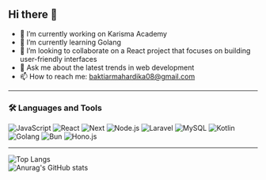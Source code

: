 ## Hi there 👋

<!--
**Theoregons/Theoregons** is a ✨ _special_ ✨ repository because its `README.md` (this file) appears on your GitHub profile.

Here are some ideas to get you started:
- 😄 Pronouns: ...
- ⚡ Fun fact: ...
- 🤔 I’m looking for help with ...

--> 
- 🔭 I’m currently working on Karisma Academy
- 🌱 I’m currently learning Golang
- 👯 I’m looking to collaborate on a React project that focuses on building user-friendly interfaces
- 💬 Ask me about the latest trends in web development
- 📫 How to reach me: baktiarmahardika08@gmail.com

---

### 🛠️ Languages and Tools
![JavaScript](https://img.shields.io/badge/-JavaScript-F7DF1E?style=flat&logo=javascript&logoColor=black)
![React](https://img.shields.io/badge/-React-61DAFB?style=flat&logo=react&logoColor=white)
![Next](https://img.shields.io/badge/NextJs-000000?style=flat&logo=next.js&logoColor=white)
![Node.js](https://img.shields.io/badge/-Node.js-339933?style=flat&logo=node.js&logoColor=white)
![Laravel](https://img.shields.io/badge/-Laravel-FF2D20?style=flat&logo=laravel&logoColor=white)
![MySQL](https://img.shields.io/badge/-MySQL-4479A1?style=flat&logo=mysql&logoColor=white)
![Kotlin](https://img.shields.io/badge/-Kotlin-7F52FF?style=flat&logo=kotlin&logoColor=white)
![Golang](https://img.shields.io/badge/golang-00ADD8?&style=plastic&logo=go&logoColor=white) 
![Bun](https://img.shields.io/badge/-Bun-000000?style=flat&logo=bun&logoColor=white)
![Hono.js](https://img.shields.io/badge/-Hono.js-01B8A8?style=flat&logo=hono&logoColor=white)

---

![Top Langs](https://github-readme-stats.vercel.app/api/top-langs/?username=Theoregons&layout=compact)
<br />
![Anurag's GitHub stats](https://github-readme-stats.vercel.app/api?username=Theoregons&show_icons=true&theme=radical)
